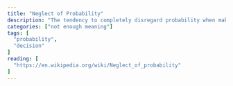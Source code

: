 ```yaml
---
title: "Neglect of Probability"
description: "The tendency to completely disregard probability when making a decision under uncertainty."
categories: ["not enough meaning"]
tags: [
  "probability",
  "decision"
]
reading: [
  "https://en.wikipedia.org/wiki/Neglect_of_probability"
]
---
```



